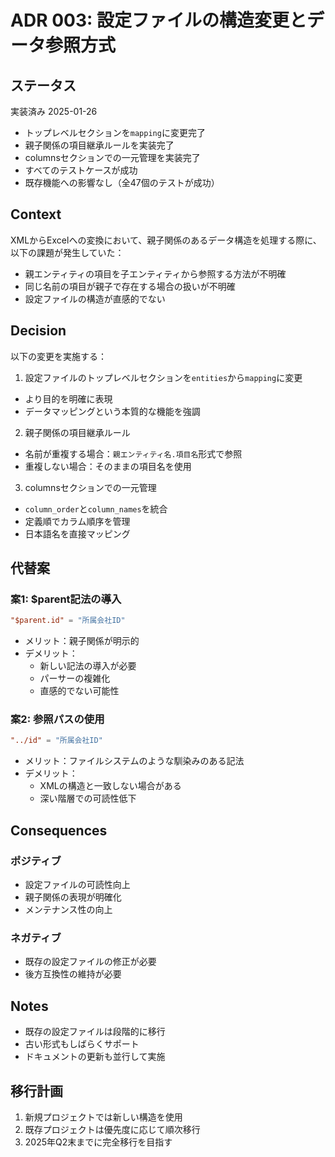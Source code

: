 # ADR 003: 設定ファイルの構造変更とデータ参照方式

## ステータス
実装済み 2025-01-26
- トップレベルセクションを`mapping`に変更完了
- 親子関係の項目継承ルールを実装完了
- columnsセクションでの一元管理を実装完了
- すべてのテストケースが成功
- 既存機能への影響なし（全47個のテストが成功）

## Context
XMLからExcelへの変換において、親子関係のあるデータ構造を処理する際に、以下の課題が発生していた：
- 親エンティティの項目を子エンティティから参照する方法が不明確
- 同じ名前の項目が親子で存在する場合の扱いが不明確
- 設定ファイルの構造が直感的でない

## Decision
以下の変更を実施する：

1. 設定ファイルのトップレベルセクションを`entities`から`mapping`に変更
- より目的を明確に表現
- データマッピングという本質的な機能を強調

2. 親子関係の項目継承ルール
- 名前が重複する場合：`親エンティティ名.項目名`形式で参照
- 重複しない場合：そのままの項目名を使用

3. columnsセクションでの一元管理
- `column_order`と`column_names`を統合
- 定義順でカラム順序を管理
- 日本語名を直接マッピング

## 代替案
### 案1: $parent記法の導入
```toml
"$parent.id" = "所属会社ID"
```
- メリット：親子関係が明示的
- デメリット：
  - 新しい記法の導入が必要
  - パーサーの複雑化
  - 直感的でない可能性

### 案2: 参照パスの使用
```toml
"../id" = "所属会社ID"
```
- メリット：ファイルシステムのような馴染みのある記法
- デメリット：
  - XMLの構造と一致しない場合がある
  - 深い階層での可読性低下

## Consequences
### ポジティブ
- 設定ファイルの可読性向上
- 親子関係の表現が明確化
- メンテナンス性の向上

### ネガティブ
- 既存の設定ファイルの修正が必要
- 後方互換性の維持が必要

## Notes
- 既存の設定ファイルは段階的に移行
- 古い形式もしばらくサポート
- ドキュメントの更新も並行して実施

## 移行計画
1. 新規プロジェクトでは新しい構造を使用
2. 既存プロジェクトは優先度に応じて順次移行
3. 2025年Q2末までに完全移行を目指す